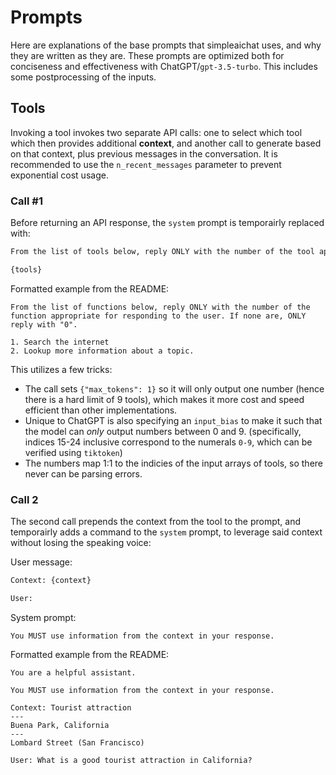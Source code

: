 # Prompts

Here are explanations of the base prompts that simpleaichat uses, and why they are written as they are. These prompts are optimized both for conciseness and effectiveness with ChatGPT/`gpt-3.5-turbo`. This includes some postprocessing of the inputs.

## Tools

Invoking a tool invokes two separate API calls: one to select which tool which then provides additional **context**, and another call to generate based on that context, plus previous messages in the conversation. It is recommended to use the `n_recent_messages` parameter to prevent exponential cost usage.

### Call #1

Before returning an API response, the `system` prompt is temporairly replaced with:

```txt
From the list of tools below, reply ONLY with the number of the tool appropriate. If none are appropriate, ONLY reply with "0".

{tools}
```

Formatted example from the README:

```
From the list of functions below, reply ONLY with the number of the function appropriate for responding to the user. If none are, ONLY reply with "0".

1. Search the internet
2. Lookup more information about a topic.
```

This utilizes a few tricks:

- The call sets `{"max_tokens": 1}` so it will only output one number (hence there is a hard limit of 9 tools), which makes it more cost and speed efficient than other implementations.
- Unique to ChatGPT is also specifying an `input_bias` to make it such that the model can _only_ output numbers between 0 and 9. (specifically, indices 15-24 inclusive correspond to the numerals `0-9`, which can be verified using `tiktoken`)
- The numbers map 1:1 to the indicies of the input arrays of tools, so there never can be parsing errors.

### Call 2

The second call prepends the context from the tool to the prompt, and temporairly adds a command to the `system` prompt, to leverage said context without losing the speaking voice:

User message:

```txt
Context: {context}

User:
```

System prompt:

```
You MUST use information from the context in your response.
```

Formatted example from the README:

```
You are a helpful assistant.

You MUST use information from the context in your response.
```

```
Context: Tourist attraction
---
Buena Park, California
---
Lombard Street (San Francisco)

User: What is a good tourist attraction in California?
```
